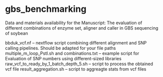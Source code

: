 # gbs_benchmarking
Data and materials availability for the Manuscript: The evaluation of different combinations of enzyme set, aligner and caller in GBS sequencing of soybean

bbduk_vcf.nf – nextflow script combining different alignment and SNP calling pipelines. Should be adapted for your file paths
multiple_m_loop_PstI.sh and combinations.txt – example script for Evaluation of SNP numbers using different-sized libraries
raw_vcf_to_ready_by_1_batch_depth_5.sh – script to process the obtained vcf file
result_aggregation.sh – script to aggreagte stats from vcf files




